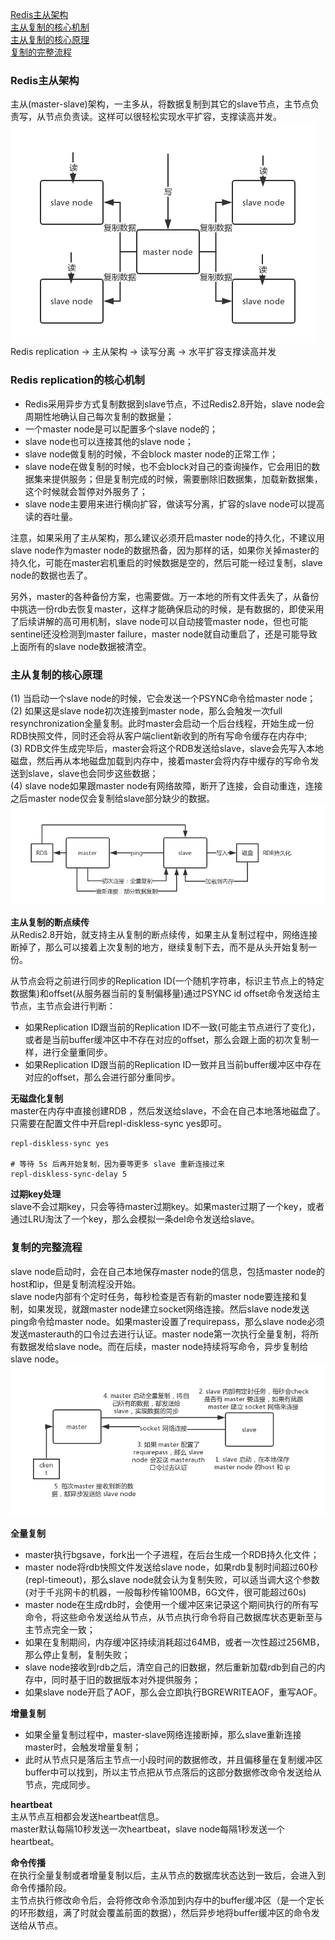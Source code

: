 [Redis主从架构](#Redis主从架构)  
[主从复制的核心机制](#主从复制的核心机制)  
[主从复制的核心原理](#主从复制的核心原理)  
[复制的完整流程](#复制的完整流程) 

### Redis主从架构
主从(master-slave)架构，一主多从，将数据复制到其它的slave节点，主节点负责写，从节点负责读。这样可以很轻松实现水平扩容，支撑读高并发。  
![](../../resources/redis/redis-master-slave.png)  
Redis replication -> 主从架构 -> 读写分离 -> 水平扩容支撑读高并发

### Redis replication的核心机制
- Redis采用异步方式复制数据到slave节点，不过Redis2.8开始，slave node会周期性地确认自己每次复制的数据量；
- 一个master node是可以配置多个slave node的；
- slave node也可以连接其他的slave node；
- slave node做复制的时候，不会block master node的正常工作；
- slave node在做复制的时候，也不会block对自己的查询操作，它会用旧的数据集来提供服务；但是复制完成的时候，需要删除旧数据集，加载新数据集，这个时候就会暂停对外服务了；
- slave node主要用来进行横向扩容，做读写分离，扩容的slave node可以提高读的吞吐量。  

注意，如果采用了主从架构，那么建议必须开启master node的持久化，不建议用slave node作为master node的数据热备，因为那样的话，如果你关掉master的持久化，可能在master宕机重启的时候数据是空的，然后可能一经过复制，slave node的数据也丢了。  
  
另外，master的各种备份方案，也需要做。万一本地的所有文件丢失了，从备份中挑选一份rdb去恢复master，这样才能确保启动的时候，是有数据的，即使采用了后续讲解的高可用机制，slave node可以自动接管master node，但也可能sentinel还没检测到master failure，master node就自动重启了，还是可能导致上面所有的slave node数据被清空。

### 主从复制的核心原理
(1) 当启动一个slave node的时候，它会发送一个PSYNC命令给master node；  
(2) 如果这是slave node初次连接到master node，那么会触发一次full resynchronization全量复制。此时master会启动一个后台线程，开始生成一份RDB快照文件，同时还会将从客户端client新收到的所有写命令缓存在内存中;   
(3) RDB文件生成完毕后，master会将这个RDB发送给slave，slave会先写入本地磁盘，然后再从本地磁盘加载到内存中，接着master会将内存中缓存的写命令发送到slave，slave也会同步这些数据；   
(4) slave node如果跟master node有网络故障，断开了连接，会自动重连，连接之后master node仅会复制给slave部分缺少的数据。
![](../../resources/redis/redis-master-slave-replication.png)

**主从复制的断点续传**  
从Redis2.8开始，就支持主从复制的断点续传，如果主从复制过程中，网络连接断掉了，那么可以接着上次复制的地方，继续复制下去，而不是从头开始复制一份。

从节点会将之前进行同步的Replication ID(一个随机字符串，标识主节点上的特定数据集)和offset(从服务器当前的复制偏移量)通过PSYNC id offset命令发送给主节点，主节点会进行判断：
- 如果Replication ID跟当前的Replication ID不一致(可能主节点进行了变化)，或者是当前buffer缓冲区中不存在对应的offset，那么会跟上面的初次复制一样，进行全量重同步。
- 如果Replication ID跟当前的Replication ID一致并且当前buffer缓冲区中存在对应的offset，那么会进行部分重同步。

**无磁盘化复制**  
master在内存中直接创建RDB ，然后发送给slave，不会在自己本地落地磁盘了。只需要在配置文件中开启repl-diskless-sync yes即可。
```
repl-diskless-sync yes

# 等待 5s 后再开始复制，因为要等更多 slave 重新连接过来
repl-diskless-sync-delay 5
```

**过期key处理**  
slave不会过期key，只会等待master过期key。如果master过期了一个key，或者通过LRU淘汰了一个key，那么会模拟一条del命令发送给slave。  

### 复制的完整流程
slave node启动时，会在自己本地保存master node的信息，包括master node的host和ip，但是复制流程没开始。  
slave node内部有个定时任务，每秒检查是否有新的master node要连接和复制，如果发现，就跟master node建立socket网络连接。然后slave node发送ping命令给master node。如果master设置了requirepass，那么slave node必须发送masterauth的口令过去进行认证。master node第一次执行全量复制，将所有数据发给slave node。而在后续，master node持续将写命令，异步复制给slave node。  
![](../../resources/redis/redis-master-slave-replication-detail.png)

**全量复制**
- master执行bgsave，fork出一个子进程，在后台生成一个RDB持久化文件；
- master node将rdb快照文件发送给slave node，如果rdb复制时间超过60秒(repl-timeout)，那么slave node就会认为复制失败，可以适当调大这个参数(对于千兆网卡的机器，一般每秒传输100MB，6G文件，很可能超过60s)
- master node在生成rdb时，会使用一个缓冲区来记录这个期间执行的所有写命令，将这些命令发送给从节点，从节点执行命令将自己数据库状态更新至与主节点完全一致；  
- 如果在复制期间，内存缓冲区持续消耗超过64MB，或者一次性超过256MB，那么停止复制，复制失败；
- slave node接收到rdb之后，清空自己的旧数据，然后重新加载rdb到自己的内存中，同时基于旧的数据版本对外提供服务；
- 如果slave node开启了AOF，那么会立即执行BGREWRITEAOF，重写AOF。  

**增量复制**  
- 如果全量复制过程中，master-slave网络连接断掉，那么slave重新连接master时，会触发增量复制；
- 此时从节点只是落后主节点一小段时间的数据修改，并且偏移量在复制缓冲区buffer中可以找到，所以主节点把从节点落后的这部分数据修改命令发送给从节点，完成同步。

**heartbeat**  
主从节点互相都会发送heartbeat信息。  
master默认每隔10秒发送一次heartbeat，slave node每隔1秒发送一个heartbeat。

**命令传播**  
在执行全量复制或者增量复制以后，主从节点的数据库状态达到一致后，会进入到命令传播阶段。  
主节点执行修改命令后，会将修改命令添加到内存中的buffer缓冲区（是一个定长的环形数组，满了时就会覆盖前面的数据），然后异步地将buffer缓冲区的命令发送给从节点。

